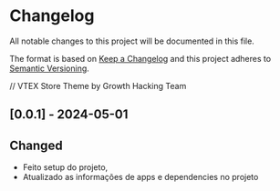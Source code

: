 # Changelog

All notable changes to this project will be documented in this file.

The format is based on [Keep a Changelog](http://keepachangelog.com/en/1.0.0/)
and this project adheres to [Semantic Versioning](http://semver.org/spec/v2.0.0.html).

// VTEX Store Theme by Growth Hacking Team 

## [0.0.1] - 2024-05-01
## Changed
- Feito setup do projeto,
- Atualizado as informações de apps e dependencies no projeto


